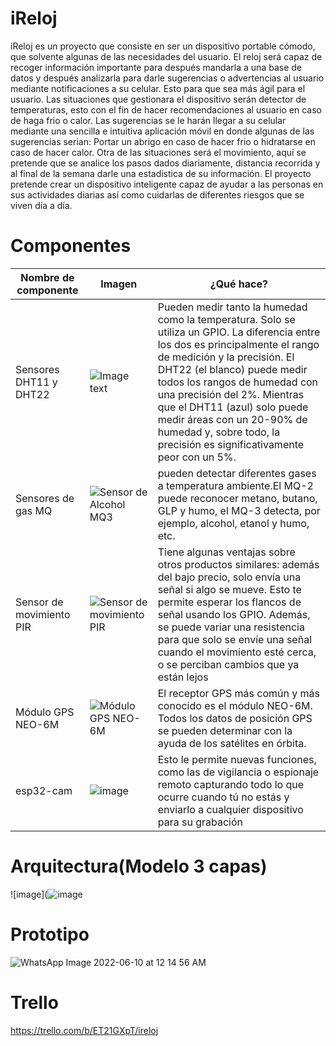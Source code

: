# iReloj
iReloj es un proyecto que consiste en ser un dispositivo portable cómodo, que solvente algunas de las necesidades del usuario. El reloj será capaz de recoger información importante para después mandarla a una base de datos y después analizarla para darle sugerencias o advertencias al usuario mediante notificaciones a su celular. Esto para que sea más ágil para el usuario.  Las situaciones que gestionara el dispositivo serán detector de temperaturas, esto con el fin de hacer recomendaciones al usuario en caso de haga frio o calor. Las sugerencias se le harán llegar a su celular mediante una sencilla e intuitiva aplicación móvil en donde algunas de las sugerencias serian: Portar un abrigo en caso de hacer frio o hidratarse en caso de hacer calor.  Otra de las situaciones será el movimiento, aquí se pretende que se analice los pasos dados diariamente, distancia recorrida y al final de la semana darle una estadística de su información.  El proyecto pretende crear un dispositivo inteligente capaz de ayudar a las personas en sus actividades diarias así como cuidarlas de diferentes riesgos que se viven día a día. 

# Componentes
| Nombre de componente | Imagen | ¿Qué hace? |
| ------------- | ------------- | ------------- |
| Sensores DHT11 y DHT22  | ![Image text](https://user-images.githubusercontent.com/44191076/53887826-0ebece80-405e-11e9-997b-a9f1b5e67a41.jpg)  | Pueden medir tanto la humedad como la temperatura. Solo se utiliza un GPIO. La diferencia entre los dos es principalmente el rango de medición y la precisión. El DHT22 (el blanco) puede medir todos los rangos de humedad con una precisión del 2%. Mientras que el DHT11 (azul) solo puede medir áreas con un 20-90% de humedad y, sobre todo, la precisión es significativamente peor con un 5%. |
| Sensores de gas MQ  | ![Sensor de Alcohol MQ3](https://naylampmechatronics.com/249-large_default/sensor-de-alcohol-mq3.jpg) | pueden detectar diferentes gases a temperatura ambiente.El MQ-2 puede reconocer metano, butano, GLP y humo, el MQ-3 detecta, por ejemplo, alcohol, etanol y humo, etc. |
| Sensor de movimiento PIR  | ![Sensor de movimiento PIR](https://www.albri.com.mx/fotos_producto/5030.jpg)   | Tiene algunas ventajas sobre otros productos similares: además del bajo precio, solo envía una señal si algo se mueve. Esto te permite esperar los flancos de señal usando los GPIO. Además, se puede variar una resistencia para que solo se envíe una señal cuando el movimiento esté cerca, o se perciban cambios que ya están lejos  |
| Módulo GPS NEO-6M  | ![Módulo GPS NEO-6M](https://media.naylampmechatronics.com/294-superlarge_default/modulo-gps-neo-6m.jpg)  | El receptor GPS más común y más conocido es el módulo NEO-6M. Todos los datos de posición GPS se pueden determinar con la ayuda de los satélites en órbita.  |
| esp32-cam  | ![image](https://user-images.githubusercontent.com/68245966/173081085-2d94b969-3721-421c-9f12-b26354f1e223.png) | Esto le permite nuevas funciones, como las de vigilancia o espionaje remoto capturando todo lo que ocurre cuando tú no estás y enviarlo a cualquier dispositivo para su grabación  |

# Arquitectura(Modelo 3 capas)
![image](![image](https://user-images.githubusercontent.com/68245966/184733253-13bfccf6-c8d2-44bf-b529-76c51282ec9f.png)

# Prototipo
![WhatsApp Image 2022-06-10 at 12 14 56 AM](https://user-images.githubusercontent.com/68245966/173080481-b01f618e-74fb-432e-b7ea-7b69f68015cb.jpeg)

# Trello
https://trello.com/b/ET21GXpT/ireloj
